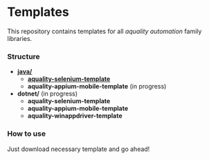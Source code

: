 # Templates

This repository contains templates for all *aquality automation* family libraries.

### Structure

- [**java/**](./java)
  - [**aquality-selenium-template**](./java/aquality-selenium-template)
  - **aquality-appium-mobile-template** (in progress)
- **dotnet/** (in progress)
  - **aquality-selenium-template**
  - **aquality-appium-mobile-template**
  - **aquality-winappdriver-template**

### How to use

Just download necessary template and go ahead!
